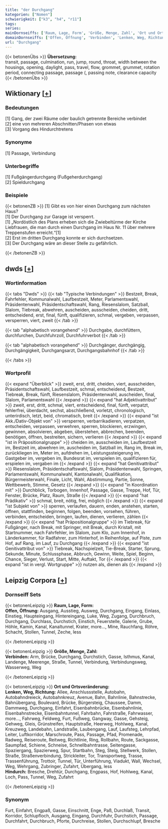 ```yaml
---
title: "der Durchgang"
kategorien: ["Nomen"]
schwierigkeit: ["k3", "h4", "r11"]
tags:
series:
mainDornseiffs: ['Raum, Lage, Form', 'Größe, Menge, Zahl', 'Ort und Ortsveränderung']
domainDornseiffs: ['Offen, Öffnung', 'Verbinden', 'Lenken, Weg, Richtung', 'Hindurch']
url: "Durchgang"
---
```


{{< betonenÜbs >}}
**Übersetzung:**  
transit, passage, culmination, run, jump, round, throat, width between the housings, opening, daylight, pass, travel, flow, grommet, grummet, rotation period, connecting passage, passage (, passing note, clearance capacity  
{{< /betonenÜbs >}}

## Wiktionary [[+](https://de.wiktionary.org/wiki/Durchgang)]

### Bedeutungen
[1] Gang, der zwei Räume oder baulich getrennte Bereiche verbindet  
[2] eine von mehreren Abschnitten/Phasen von etwas  
[3] Vorgang des Hindurchtretens  

### Synonyme
[1] Passage, Verbindung  

### Unterbegriffe
[1] Fußgängerdurchgang (Fußgeherdurchgang)  
[2] Spieldurchgang  

### Beispiele
{{< betonenZB >}}
[1] Gibt es von hier einen Durchgang zum nächsten Haus?  
[1] Der Durchgang zur Garage ist versperrt.  
[1] „Nordöstlich des Plans erheben sich die Zwiebeltürme der Kirche Liebfrauen, die man durch einen Durchgang im Haus Nr. 11 über mehrere Treppenstufen erreicht.“[1]  
[2] Erst im dritten Durchgang konnte er sich durchsetzen.  
[3] Der Durchgang wäre an dieser Stelle zu gefährlich.  

{{< /betonenZB >}}


## dwds [[+](https://www.dwds.de/wb/Durchgang)]

### Wortinformation
{{< tabs "Dwds" >}}
{{< tab "Typische Verbindungen" >}}
Bestzeit, Break, Fahrfehler, Kommunalwahl, Laufbestzeit, Meter, Parlamentswahl, Präsidentenwahl, Präsidentschaftswahl, Rang, Riesenslalom, Satzball, Slalom, Tiebreak, abwehren, auscheiden, ausscheiden, cheiden, dritt, entscheidend, erst, final, fünft, qualifizieren, schmal, vergeben, verpassen, versperren, viert, zweit
{{< /tab >}}

{{< tab "alphabetisch vorangehend" >}}
Durchgabe, durchfüttern, durchfurchen, Durchfuhrzoll, Durchfuhrverbot
{{< /tab >}}

{{< tab "alphabetisch vorangehend" >}}
Durchgänger, durchgängig, Durchgängigkeit, Durchgangsarzt, Durchgangsbahnhof
{{< /tab >}}

{{< /tabs >}}

### Wortprofil
{{< expand "Überblick" >}} zweit, erst, dritt, cheiden, viert, ausscheiden, Präsidentschaftswahl, Laufbestzeit, schmal, entscheidend, Bestzeit, Tiebreak, Break, fünft, Riesenslalom, Präsidentenwahl, auscheiden, final, Slalom, Parlamentswahl {{< /expand >}}
{{< expand "hat Adjektivattribut" >}} zweit, erst, dritt, schmal, viert, entscheidend, final, fünft, verpatzt, fehlerfrei, überdacht, sechst, abschließend, vorletzt, chronologisch, unterirdisch, letzt, beid, chromatisch, breit {{< /expand >}}
{{< expand "ist Akk./Dativ-Objekt von" >}} versperren, verbarrikadieren, verpatzen, entscheiden, verpassen, verwehren, sperren, blockieren, erzwingen, gewinnen, absolvieren, abgeben, überstehen, abbrechen, beenden, benötigen, öffnen, bestreiten, sichern, verlieren {{< /expand >}}
{{< expand "ist in Präpositionalgruppe" >}} cheiden im, ausscheiden im, Laufbestzeit im, Bestzeit im, abwehren im, auscheiden im, Satzball im, Rang im, Break im, zurückliegen im, Meter im, aufdrehen im, Leistungssteigerung im, Gastgeber im, vergeben im, Bundesrat im, verspielen im, qualifizieren für, erspielen im, vergaben im {{< /expand >}}
{{< expand "hat Genitivattribut" >}} Riesenslalom, Präsidentschaftswahl, Slalom, Präsidentenwahl, Springen, Parlamentswahl, Kommunalwahl, Kantonalwahl, Qualifikation, Bürgermeisterwahl, Finale, Licht, Wahl, Abstimmung, Partie, Sonne, Wettbewerb, Stimme, Gesetz {{< /expand >}}
{{< expand "in Koordination mit" >}} Durchblick, Torbogen, Innenhof, Passage, Gasse, Treppe, Hof, Tür, Fenster, Brücke, Platz, Raum, Straße {{< /expand >}}
{{< expand "hat Prädikativ" >}} schmal, breit, nötig, frei, möglich {{< /expand >}}
{{< expand "ist Subjekt von" >}} sperren, verlaufen, dauern, enden, anstehen, starten, öffnen, stattfinden, beginnen, folgen, beenden, vorsehen, führen, verbinden, entscheiden, bringen, laufen, dienen, verlieren, zählen {{< /expand >}}
{{< expand "hat Präpositionalgruppe" >}} im Tiebreak, für Fußgänger, nach Break, mit Springer, mit Break, durch Kristall, mit Startnummer, nach Fahrfehler, im Slalom, zum Klo, zum Innenhof, in Länderkammer, für Radfahrer, zum Hinterhof, in Reihenfolge, auf Piste, zum Hof, auf Rang, im Lauf, zu Durchgang {{< /expand >}}
{{< expand "ist Genitivattribut von" >}} Tiebreak, Nachspielzeit, Tie-Break, Starter, Sprung, Sekunde, Minute, Schlussphase, Abbruch, Gewinn, Weite, Spiel, Beginn, Chance, Sieger, Verlust, Start, Mitte, Auftakt, Tor {{< /expand >}}
{{< expand "ist in vergl. Wortgruppe" >}} nutzen als, dienen als {{< /expand >}}

## Leipzig Corpora [[+](https://corpora.uni-leipzig.de/en/res?word=Durchgang&corpusId=deu_newscrawl-public_2018)]

### Dornseiff Sets
{{< betonenLeipzig >}}
**Raum, Lage, Form:**  
**Offen, Öffnung:** Ausgang, Ausstieg, Ausweg, Durchgang, Eingang, Einlass, Einstieg, Haupteingang, Hintereingang, Luke, Weg, Zugang, Durchbruch, Durchgang, Durchlass, Durchstich, Einstich, Feuerstelle, Galerie, Grube, Höhle, Kamin, Kanal, Kanaltunnel, Krater, more..., Mine, Rauchfang, Röhre, Schacht, Stollen, Tunnel, Zeche, less  

{{< /betonenLeipzig >}}


{{< betonenLeipzig >}}
**Größe, Menge, Zahl:**  
**Verbinden:** Arm, Brücke, Durchgang, Durchstich, Gasse, Isthmus, Kanal, Landenge, Meerenge, Straße, Tunnel, Verbindung, Verbindungsweg, Wasserweg, Weg  

{{< /betonenLeipzig >}}


{{< betonenLeipzig >}}
**Ort und Ortsveränderung:**  
**Lenken, Weg, Richtung:** Allee, Anschlussstelle, Autobahn, Autobahndreieck, Autobahnkreuz, Avenue, Bahn, Bahnlinie, Bahnstrecke, Bahnübergang, Boulevard, Brücke, Bürgersteig, Chaussee, Damm, Dammweg, Durchgang, Einfahrt, Eisenbahnbrücke, Eisenbahnlinie, Eisenbahnstrecke, Eisenbahntunnel, Fahrbahn, Fahrstraße, Fahrwasser, more..., Fahrweg, Feldweg, Furt, Fußweg, Gangway, Gasse, Gehsteig, Gehweg, Gleis, Grünstreifen, Hauptstraße, Heerweg, Hohlweg, Kanal, Kreuzweg, Landebahn, Landstraße, Laubengang, Lauf, Laufsteg, Lehrpfad, Leiter, Luftkorridor, Marschroute, Pass, Passage, Pfad, Promenade, Radweg, Reiseroute, Reitweg, Richtlinie, Ring, Rollbahn, Route, Sackgasse, Saumpfad, Schiene, Schneise, Schnellbahntrasse, Seitengasse, Spaziergang, Spazierweg, Spur, Startbahn, Steg, Steig, Stellwerk, Stollen, Straße, Straßenverbindung, Strickleiter, Tor, Transportweg, Trasse, Trassenführung, Trottoir, Tunnel, Tür, Unterführung, Viadukt, Wall, Wechsel, Weg, Wehrgang, Zubringer, Zufahrt, Übergang, less  
**Hindurch:** Bresche, Drehtür, Durchgang, Engpass, Hof, Hohlweg, Kanal, Loch, Pass, Tunnel, Weg, Zufahrt  

{{< /betonenLeipzig >}}

### Synonym
Furt, Einfahrt, Engpaß, Gasse, Einschnitt, Enge, Paß, Durchlaß, Transit, Korridor, Schlupfloch, Ausgang, Eingang, Durchfuhr, Durchstich, Passage, Durchfahrt, Durchbruch, Pforte, Durchreise, Stollen, Durchschlupf, Bresche

